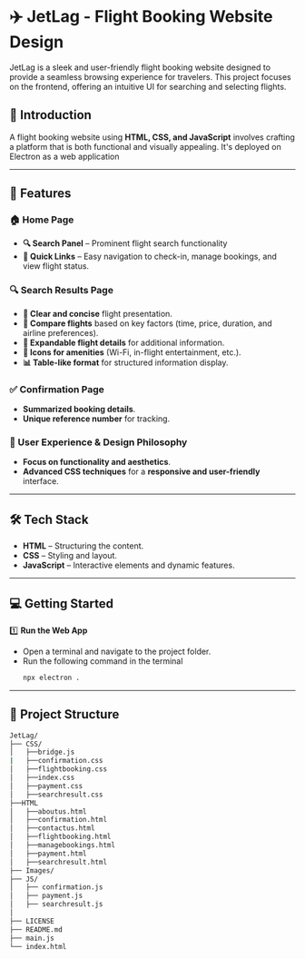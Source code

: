 # ✈️ JetLag - Flight Booking Website Design

JetLag is a sleek and user-friendly flight booking website designed to provide a seamless browsing experience for travelers. This project focuses on the frontend, offering an intuitive UI for searching and selecting flights.

## 📝 Introduction

A flight booking website using **HTML, CSS, and JavaScript** involves crafting a platform that is both functional and visually appealing. 
It's deployed on Electron as a web application

---

## 🚀 Features

### 🏠 Home Page

- **🔍 Search Panel** – Prominent flight search functionality 
- **🔗 Quick Links** – Easy navigation to check-in, manage bookings, and view flight status.

### 🔍 Search Results Page

- **📌 Clear and concise** flight presentation.
- **🔄 Compare flights** based on key factors (time, price, duration, and airline preferences).
- **📂 Expandable flight details** for additional information.
- **🔔 Icons for amenities** (Wi-Fi, in-flight entertainment, etc.).
- **📊 Table-like format** for structured information display.

### ✅ Confirmation Page

- **Summarized booking details**.
- **Unique reference number** for tracking.


### 🎨 User Experience & Design Philosophy

- **Focus on functionality and aesthetics**.
- **Advanced CSS techniques** for a **responsive and user-friendly** interface.

---

## 🛠️ Tech Stack

- **HTML** – Structuring the content.
- **CSS** – Styling and layout.
- **JavaScript** – Interactive elements and dynamic features.

---

## 💻 Getting Started 
1️⃣ **Run the Web App**
   - Open a terminal and navigate to the project folder.
   - Run the following command in the terminal
     ```sh
     npx electron .
     
---  

## 📂 Project Structure
```sh
JetLag/
├── CSS/
│   ├──bridge.js
|   ├──confirmation.css
│   ├──flightbooking.css
│   ├──index.css
│   ├──payment.css
│   ├──searchresult.css
├──HTML
│   ├──aboutus.html
│   ├──confirmation.html
│   ├──contactus.html
│   ├──flightbooking.html
│   ├──managebookings.html
│   ├──payment.html
│   ├──searchresult.html
├── Images/
├── JS/
│   ├── confirmation.js
│   ├── payment.js
│   ├── searchresult.js
│  
├── LICENSE
├── README.md
├── main.js
└── index.html
```

